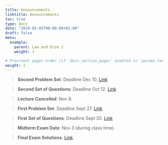 ```yaml
---
title: Announcements
linktitle: Announcements
toc: true
type: docs
date: "2019-05-05T00:00:00+01:00"
draft: false
menu:
  example:
    parent: Law and Econ 2
    weight: 1

# Prev/next pager order (if `docs_section_pager` enabled in `params.toml`)
weight: 1
---
```

> **Second Problem Set**: Deadline Dec 10. [Link](https://www.franciscopoggi.com/courses/lawecon/problems/)

> **Second Set of Questions**: Deadline Oct 12. [Link](https://www.franciscopoggi.com/courses/lawecon/questions/)

> **Lecture Cancelled**: Nov 8.

> **First Problem Set**: Deadline Sept 27. [Link](https://www.franciscopoggi.com/courses/lawecon/problems/)

> **First Set of Questions**: Deadline Sept 20. [Link](https://www.franciscopoggi.com/courses/lawecon/questions/)

> **Midterm Exam Date**: Nov 3 (during class time).

> **Final Exam Solutions**: [Link](https://www.franciscopoggi.com/files/LawEcon/final_solutions.pdf).